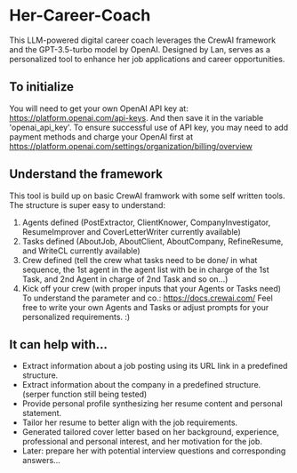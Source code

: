 # Her-Career-Coach
This LLM-powered digital career coach leverages the CrewAI framework and the GPT-3.5-turbo model by OpenAI. Designed by Lan, serves as a personalized tool to enhance her job applications and career opportunities.

## To initialize
You will need to get your own OpenAI API key at: https://platform.openai.com/api-keys. And then save it in the variable 'openai_api_key'. To ensure successful use of API key, you may need to add payment methods and charge your OpenAI first at https://platform.openai.com/settings/organization/billing/overview

## Understand the framework
This tool is build up on basic CrewAI framwork with some self written tools. The structure is super easy to understand:
1. Agents defined (PostExtractor, ClientKnower, CompanyInvestigator, ResumeImprover and CoverLetterWriter currently available)
2. Tasks defined (AboutJob, AboutClient, AboutCompany, RefineResume, and WriteCL currently available)
3. Crew defined (tell the crew what tasks need to be done/ in what sequence, the 1st agent in the agent list with be in charge of the 1st Task, and 2nd Agent in charge of 2nd Task and so on...)
4. Kick off your crew (with proper inputs that your Agents or Tasks need)
To understand the parameter and co.: https://docs.crewai.com/
Feel free to write your own Agents and Tasks or adjust prompts for your personalized requirements. :)

## It can help with...
* Extract information about a job posting using its URL link in a predefined structure.
* Extract information about the company in a predefined structure. (serper function still being tested)
* Provide personal profile synthesizing her resume content and personal statement.
* Tailor her resume to better align with the job requirements.
* Generated tailored cover letter based on her background, experience, professional and personal interest, and her motivation for the job.
* Later: prepare her with potential interview questions and corresponding answers...
